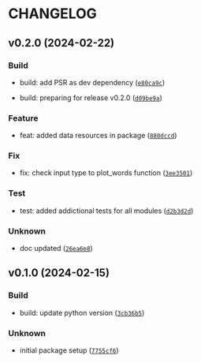 # CHANGELOG



## v0.2.0 (2024-02-22)

### Build

* build: add PSR as dev dependency ([`e80ca9c`](https://github.com/WesllenSousa/wpycounts/commit/e80ca9cfbe2e6693cdbd63208ab7d9560a014c96))

* build: preparing for release v0.2.0 ([`d09be9a`](https://github.com/WesllenSousa/wpycounts/commit/d09be9a5c3f789c55e43aa08f2d5c5b75dfd1ed7))

### Feature

* feat: added data resources in package ([`880dccd`](https://github.com/WesllenSousa/wpycounts/commit/880dccd2be76b404be65fc6dd29816e080d720ce))

### Fix

* fix: check input type to plot_words function ([`3ee3501`](https://github.com/WesllenSousa/wpycounts/commit/3ee3501adb8ddfc011bfe5f06a4b1e1a6d9e5c5d))

### Test

* test: added addictional tests for all modules ([`d2b3d2d`](https://github.com/WesllenSousa/wpycounts/commit/d2b3d2de61044b6b4aacf3111556f71c150f4758))

### Unknown

* doc updated ([`26ea6e8`](https://github.com/WesllenSousa/wpycounts/commit/26ea6e8ab1a05015d95fa268050bfad3e29ea7fa))


## v0.1.0 (2024-02-15)

### Build

* build: update python version ([`3cb36b5`](https://github.com/WesllenSousa/wpycounts/commit/3cb36b50c265a95b06d67628df688e1f0084af7f))

### Unknown

* initial package setup ([`7755cf6`](https://github.com/WesllenSousa/wpycounts/commit/7755cf6c9c5a7561a23fc4f2232f21c194a1ed0d))
